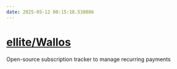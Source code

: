 ```yaml
---
date: 2025-05-12 00:15:18.538086
---
```


# [ellite/Wallos](https://github.com/ellite/Wallos)

Open-source subscription tracker to manage recurring payments